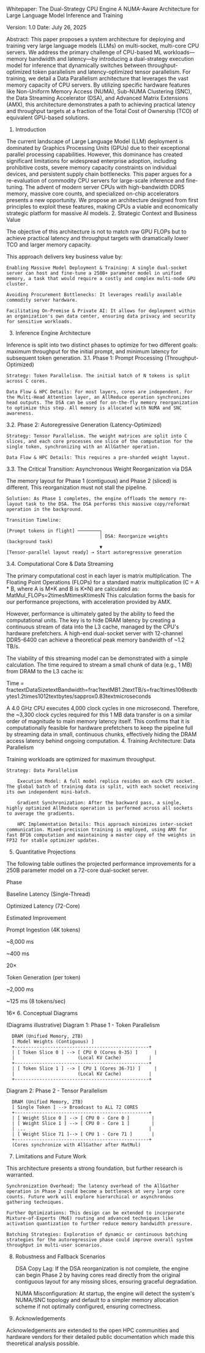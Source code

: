 Whitepaper: The Dual-Strategy CPU Engine
A NUMA-Aware Architecture for Large Language Model Inference and Training

Version: 1.0
Date: July 26, 2025

Abstract:
This paper proposes a system architecture for deploying and training very large language models (LLMs) on multi-socket, multi-core CPU servers. We address the primary challenge of CPU-based ML workloads—memory bandwidth and latency—by introducing a dual-strategy execution model for inference that dynamically switches between throughput-optimized token parallelism and latency-optimized tensor parallelism. For training, we detail a Data Parallelism architecture that leverages the vast memory capacity of CPU servers. By utilizing specific hardware features like Non-Uniform Memory Access (NUMA), Sub-NUMA Clustering (SNC), the Data Streaming Accelerator (DSA), and Advanced Matrix Extensions (AMX), this architecture demonstrates a path to achieving practical latency and throughput targets at a fraction of the Total Cost of Ownership (TCO) of equivalent GPU-based solutions.
1. Introduction

The current landscape of Large Language Model (LLM) deployment is dominated by Graphics Processing Units (GPUs) due to their exceptional parallel processing capabilities. However, this dominance has created significant limitations for widespread enterprise adoption, including prohibitive costs, severe memory capacity constraints on individual devices, and persistent supply chain bottlenecks. This paper argues for a re-evaluation of commodity CPU servers for large-scale inference and fine-tuning. The advent of modern server CPUs with high-bandwidth DDR5 memory, massive core counts, and specialized on-chip accelerators presents a new opportunity. We propose an architecture designed from first principles to exploit these features, making CPUs a viable and economically strategic platform for massive AI models.
2. Strategic Context and Business Value

The objective of this architecture is not to match raw GPU FLOPs but to achieve practical latency and throughput targets with dramatically lower TCO and larger memory capacity.

This approach delivers key business value by:

    Enabling Massive Model Deployment & Training: A single dual-socket server can host and fine-tune a 250B+ parameter model in unified memory, a task that would require a costly and complex multi-node GPU cluster.

    Avoiding Procurement Bottlenecks: It leverages readily available commodity server hardware.

    Facilitating On-Premise & Private AI: It allows for deployment within an organization's own data center, ensuring data privacy and security for sensitive workloads.

3. Inference Engine Architecture

Inference is split into two distinct phases to optimize for two different goals: maximum throughput for the initial prompt, and minimum latency for subsequent token generation.
3.1. Phase 1: Prompt Processing (Throughput-Optimized)

    Strategy: Token Parallelism. The initial batch of N tokens is split across C cores.

    Data Flow & HPC Details: For most layers, cores are independent. For the Multi-Head Attention layer, an AllReduce operation synchronizes head outputs. The DSA can be used for on-the-fly memory reorganization to optimize this step. All memory is allocated with NUMA and SNC awareness.

3.2. Phase 2: Autoregressive Generation (Latency-Optimized)

    Strategy: Tensor Parallelism. The weight matrices are split into C slices, and each core processes one slice of the computation for the single token, synchronizing with an AllGather operation.

    Data Flow & HPC Details: This requires a pre-sharded weight layout.

3.3. The Critical Transition: Asynchronous Weight Reorganization via DSA

The memory layout for Phase 1 (contiguous) and Phase 2 (sliced) is different. This reorganization must not stall the pipeline.

    Solution: As Phase 1 completes, the engine offloads the memory re-layout task to the DSA. The DSA performs this massive copy/reformat operation in the background.

    Transition Timeline:

    [Prompt tokens in flight] ────────┐
                                      │ DSA: Reorganize weights (background task)
                                      ▼
    [Tensor-parallel layout ready] → Start autoregressive generation

3.4. Computational Core & Data Streaming

The primary computational cost in each layer is matrix multiplication. The Floating Point Operations (FLOPs) for a standard matrix multiplication (C = A * B, where A is M×K and B is K×N) are calculated as:
MatMul_FLOPs=2timesMtimesKtimesN
This calculation forms the basis for our performance projections, with acceleration provided by AMX.

However, performance is ultimately gated by the ability to feed the computational units. The key is to hide DRAM latency by creating a continuous stream of data into the L3 cache, managed by the CPU's hardware prefetchers. A high-end dual-socket server with 12-channel DDR5-6400 can achieve a theoretical peak memory bandwidth of ~1.2 TB/s.

The viability of this streaming model can be demonstrated with a simple calculation. The time required to stream a small chunk of data (e.g., 1 MB) from DRAM to the L3 cache is:

Time = fractextDataSizetextBandwidth=frac1textMB1.2textTB/s=frac1times106textbytes1.2times1012textbytes/sapprox0.83textmicroseconds

A 4.0 GHz CPU executes 4,000 clock cycles in one microsecond. Therefore, the ~3,300 clock cycles required for this 1 MB data transfer is on a similar order of magnitude to main memory latency itself. This confirms that it is computationally feasible for hardware prefetchers to keep the pipeline full by streaming data in small, continuous chunks, effectively hiding the DRAM access latency behind ongoing computation.
4. Training Architecture: Data Parallelism

Training workloads are optimized for maximum throughput.

    Strategy: Data Parallelism

        Execution Model: A full model replica resides on each CPU socket. The global batch of training data is split, with each socket receiving its own independent mini-batch.

        Gradient Synchronization: After the backward pass, a single, highly optimized AllReduce operation is performed across all sockets to average the gradients.

        HPC Implementation Details: This approach minimizes inter-socket communication. Mixed-precision training is employed, using AMX for fast BF16 computation and maintaining a master copy of the weights in FP32 for stable optimizer updates.

5. Quantitative Projections

The following table outlines the projected performance improvements for a 250B parameter model on a 72-core dual-socket server.

Phase
	

Baseline Latency (Single-Thread)
	

Optimized Latency (72-Core)
	

Estimated Improvement

Prompt Ingestion (4K tokens)
	

~8,000 ms
	

~400 ms
	

20×

Token Generation (per token)
	

~2,000 ms
	

~125 ms (8 tokens/sec)
	

16×
6. Conceptual Diagrams

(Diagrams illustrative)
Diagram 1: Phase 1 - Token Parallelism

      DRAM (Unified Memory, 2TB)
      [ Model Weights (Contiguous) ]
      +-------------------------------------------------+
      | [ Token Slice 0 ] --> [ CPU 0 (Cores 0-35) ]      |
      |                       (Local KV Cache)          |
      +-------------------------------------------------+
      | [ Token Slice 1 ] --> [ CPU 1 (Cores 36-71) ]     |
      |                       (Local KV Cache)          |
      +-------------------------------------------------+

Diagram 2: Phase 2 - Tensor Parallelism

      DRAM (Unified Memory, 2TB)
      [ Single Token ] --> Broadcast to ALL 72 CORES
      +-------------------------------------------------+
      | [ Weight Slice 0 ] --> [ CPU 0 - Core 0 ]        |
      | [ Weight Slice 1 ] --> [ CPU 0 - Core 1 ]        |
      | ...                                             |
      | [ Weight Slice 71 ]--> [ CPU 1 - Core 71 ]       |
      +-------------------------------------------------+
      (Cores synchronize with AllGather after MatMul)

7. Limitations and Future Work

This architecture presents a strong foundation, but further research is warranted.

    Synchronization Overhead: The latency overhead of the AllGather operation in Phase 2 could become a bottleneck at very large core counts. Future work will explore hierarchical or asynchronous gathering techniques.

    Further Optimizations: This design can be extended to incorporate Mixture-of-Experts (MoE) routing and advanced techniques like activation quantization to further reduce memory bandwidth pressure.

    Batching Strategies: Exploration of dynamic or continuous batching strategies for the autoregressive phase could improve overall system throughput in multi-user scenarios.

8. Robustness and Fallback Scenarios

    DSA Copy Lag: If the DSA reorganization is not complete, the engine can begin Phase 2 by having cores read directly from the original contiguous layout for any missing slices, ensuring graceful degradation.

    NUMA Misconfiguration: At startup, the engine will detect the system's NUMA/SNC topology and default to a simpler memory allocation scheme if not optimally configured, ensuring correctness.

9. Acknowledgements

Acknowledgements are extended to the open HPC communities and hardware vendors for their detailed public documentation which made this theoretical analysis possible.